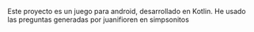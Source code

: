 Este proyecto es un juego para android, desarrollado en Kotlin.
He usado las preguntas generadas por juanifioren en simpsonitos
